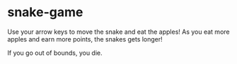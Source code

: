 # snake-game

Use your arrow keys to move the snake and eat the apples! As you eat more apples and earn more points, the snakes gets longer! 

If you go out of bounds, you die. 
